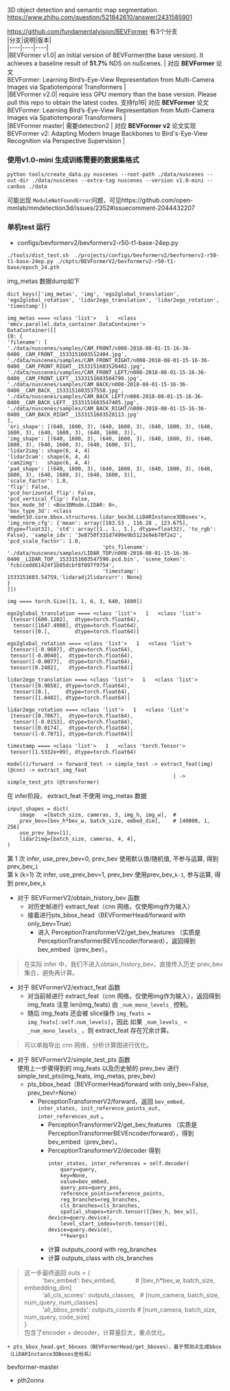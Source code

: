 
3D object detection and semantic map segmentation.     
https://www.zhihu.com/question/521842610/answer/2431585901   

https://github.com/fundamentalvision/BEVFormer    有3个分支       
|分支|说明|版本|    
|----|----|----|   
|BEVFormer v1.0| an initial version of BEVFormer(the base version). It achieves a baseline result of **51.7%** NDS on nuScenes. | 对应 **BEVFormer** 论文 <br>BEVFormer: Learning Bird’s-Eye-View Representation from Multi-Camera Images via Spatiotemporal Transformers  |      
|BEVFormer v2.0| require less GPU memory than the base version. Please pull this repo to obtain the latest codes. 支持fp16| 对应 **BEVFormer** 论文  <br>BEVFormer: Learning Bird’s-Eye-View Representation from Multi-Camera Images via Spatiotemporal Transformers |                 
|BEVFormer master| 需要detectron2 | 对应 **BEVFormer v2** 论文实现 <br>BEVFormer v2: Adapting Modern Image Backbones to Bird's-Eye-View Recognition via Perspective Supervision |       

### 使用v1.0-mini 生成训练需要的数据集格式
```shell
python tools/create_data.py nuscenes --root-path ./data/nuscenes --out-dir ./data/nuscenes --extra-tag nuscenes --version v1.0-mini --canbus ./data
```
可能出现 `ModuleNotFoundError`问题，可见https://github.com/open-mmlab/mmdetection3d/issues/2352#issuecomment-2044432207

### 单机test 运行   
+ configs/bevformerv2/bevformerv2-r50-t1-base-24ep.py    

```shell
./tools/dist_test.sh  ./projects/configs/bevformerv2/bevformerv2-r50-t1-base-24ep.py ./ckpts/BEVFormerV2/bevformerv2-r50-t1-base/epoch_24.pth
```

img_metas 数据dump如下       
```
dict_keys(['img_metas', 'img', 'ego2global_translation', 'ego2global_rotation', 'lidar2ego_translation', 'lidar2ego_rotation', 'timestamp'])

img_metas ==== <class 'list'>   1   <class 'mmcv.parallel.data_container.DataContainer'> 
DataContainer([[
{0: {
'filename': [
'./data/nuscenes/samples/CAM_FRONT/n008-2018-08-01-15-16-36-0400__CAM_FRONT__1533151603512404.jpg', 
'./data/nuscenes/samples/CAM_FRONT_RIGHT/n008-2018-08-01-15-16-36-0400__CAM_FRONT_RIGHT__1533151603520482.jpg', 
'./data/nuscenes/samples/CAM_FRONT_LEFT/n008-2018-08-01-15-16-36-0400__CAM_FRONT_LEFT__1533151603504799.jpg',
'./data/nuscenes/samples/CAM_BACK/n008-2018-08-01-15-16-36-0400__CAM_BACK__1533151603537558.jpg', 
'./data/nuscenes/samples/CAM_BACK_LEFT/n008-2018-08-01-15-16-36-0400__CAM_BACK_LEFT__1533151603547405.jpg', 
'./data/nuscenes/samples/CAM_BACK_RIGHT/n008-2018-08-01-15-16-36-0400__CAM_BACK_RIGHT__1533151603528113.jpg'
], 
'ori_shape': [(640, 1600, 3), (640, 1600, 3), (640, 1600, 3), (640, 1600, 3), (640, 1600, 3), (640, 1600, 3)], 
'img_shape': [(640, 1600, 3), (640, 1600, 3), (640, 1600, 3), (640, 1600, 3), (640, 1600, 3), (640, 1600, 3)], 
'lidar2img': shape(6, 4, 4) 
'lidar2cam': shape(6, 4, 4)
'cam2img':   shape(6, 4, 4)
'pad_shape': [(640, 1600, 3), (640, 1600, 3), (640, 1600, 3), (640, 1600, 3), (640, 1600, 3), (640, 1600, 3)], 
'scale_factor': 1.0, 
'flip': False, 
'pcd_horizontal_flip': False, 
'pcd_vertical_flip': False,
'box_mode_3d': <Box3DMode.LIDAR: 0>,
'box_type_3d': <class 'mmdet3d.core.bbox.structures.lidar_box3d.LiDARInstance3DBoxes'>,
'img_norm_cfg': {'mean': array([103.53 , 116.28 , 123.675], dtype=float32), 'std': array([1., 1., 1.], dtype=float32), 'to_rgb': False}, 'sample_idx': '3e8750f331d7499e9b5123e9eb70f2e2', 'pcd_scale_factor': 1.0, 
                               'pts_filename': './data/nuscenes/samples/LIDAR_TOP/n008-2018-08-01-15-16-36-0400__LIDAR_TOP__1533151603547590.pcd.bin', 'scene_token': 'fcbccedd61424f1b85dcbf8f897f9754', 
                               'timestamp': 1533151603.54759,'lidaradj2lidarcurr': None}
}
]])

img ==== torch.Size([1, 1, 6, 3, 640, 1600])

ego2global_translation ==== <class 'list'>   1   <class 'list'> 
 [tensor([600.1202],  dtype=torch.float64),
  tensor([1647.4908], dtype=torch.float64),
  tensor([0.],        dtype=torch.float64)]

ego2global_rotation ==== <class 'list'>   1   <class 'list'> 
 [tensor([-0.9687], dtype=torch.float64), 
 tensor([-0.0040],  dtype=torch.float64), 
 tensor([-0.0077],  dtype=torch.float64), 
 tensor([0.2482],   dtype=torch.float64)]

lidar2ego_translation ==== <class 'list'>   1   <class 'list'> 
 [tensor([0.9858], dtype=torch.float64), 
  tensor([0.],     dtype=torch.float64), 
  tensor([1.8402], dtype=torch.float64)]

lidar2ego_rotation ==== <class 'list'>   1   <class 'list'> 
 [tensor([0.7067],  dtype=torch.float64), 
  tensor([-0.0153], dtype=torch.float64), 
  tensor([0.0174],  dtype=torch.float64), 
  tensor([-0.7071], dtype=torch.float64)]

timestamp ==== <class 'list'>   1   <class 'torch.Tensor'> 
 tensor([1.5332e+09], dtype=torch.float64)
```

```
model()/forward -> forward_test -> simple_test -> extract_feat(img) (@cnn) -> extract_img_feat      
                                                      | -> simple_test_pts (@transformer)  
```

在 infer阶段， extract_feat 不使用 img_metas 数据     
```
input_shapes = dict(
    image   =[batch_size, cameras, 3, img_h, img_w],  # 
    prev_bev=[bev_h*bev_w, batch_size, embed_dim],    # [40000, 1, 256]
    use_prev_bev=[1],
    lidar2img=[batch_size, cameras, 4, 4],
)
```
第 1 次 infer, use_prev_bev=0, prev_bev 使用默认值/随机值, 不参与运算, 得到 prev_bev_`1`    
第 k (k>1) 次 infer, use_prev_bev=1, prev_bev 使用prev_bev_`k-1`, 参与运算, 得到 prev_bev_`k`     

+ 对于 BEVFormerV2/obtain_history_bev 函数    
  + 对历史帧进行 extract_feat（cnn 网络，仅使用img作为输入）   
  + 接着进行pts_bbox_head（BEVFormerHead/forward with only_bev=True）    
    + 进入 PerceptionTransformerV2/get_bev_features （实质是 PerceptionTransformerBEVEncoder/forward），返回得到 bev_embed（prev_bev）。
 
> 在实际 infer 中，我们不进入obtain_history_bev，直接传入历史 prev_bev 集合，避免再计算。    

+ 对于 BEVFormerV2/extract_feat 函数
  + 对当前帧进行 extract_feat（cnn 网络，仅使用img作为输入），返回得到 img_feats 注意 len(img_feats) 由 `_num_mono_levels_` 控制。
  + 随后 img_feats 还会被 slice操作 `img_feats = img_feats[:self.num_levels]`，因此 如果 `_num_levels_ < _num_mono_levels_` ，则 extract_feat 存在冗余计算。
    
> 可以单独导出 cnn 网络，分析计算图进行优化。          

+ 对于 BEVFormerV2/simple_test_pts 函数     
使用上一步骤得到的 img_feats 以及历史帧的 prev_bev 进行 simple_test_pts(img_feats, img_metas, prev_bev)    
    + pts_bbox_head（BEVFormerHead/forward with only_bev=False, prev_bev!=None）
      + PerceptionTransformerV2/forward，返回 `bev_embed, inter_states, init_reference_points_out, inter_references_out` 。        
        + PerceptionTransformerV2/get_bev_features （实质是 PerceptionTransformerBEVEncoder/forward），得到 bev_embed（prev_bev）。
        + PerceptionTransformerV2/decoder 得到 
          ```
          inter_states, inter_references = self.decoder(
              query=query,
              key=None,
              value=bev_embed,
              query_pos=query_pos,
              reference_points=reference_points,
              reg_branches=reg_branches,
              cls_branches=cls_branches,
              spatial_shapes=torch.tensor([[bev_h, bev_w]], device=query.device),
              level_start_index=torch.tensor([0], device=query.device),
              **kwargs)
          ```
        + 计算 outputs_coord with reg_branches    
        + 计算 outputs_class with cls_branches
          
> 这一步最终返回
> outs = {     
> &emsp;&emsp;&emsp;'bev_embed': bev_embed,&emsp;&emsp;&emsp;   # [bev_h*bev_w, batch_size, embedding_dim]    
> &emsp;&emsp;&emsp;'all_cls_scores': outputs_classes,&ensp;    # [num_camera, batch_size, num_query, num_classes]    
> &emsp;&emsp;&emsp;'all_bbox_preds': outputs_coords            # [num_camera, batch_size, num_query, code_size]    
>         }     
> 包含了encoder + decoder，计算量巨大，重点优化。

    + pts_bbox_head.get_bboxes（BEVFormerHead/get_bboxes），基于预测点生成bbox（LiDARInstance3DBoxes坐标系）    

    
bevformer-master    
+ pth2onnx

  
